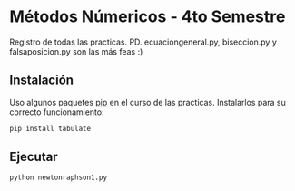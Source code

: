 # Métodos Númericos - 4to Semestre

Registro de todas las practicas.
PD. ecuaciongeneral.py, biseccion.py y falsaposicion.py son las más feas :)

## Instalación

Uso algunos paquetes [pip](https://pip.pypa.io/en/stable/) en el curso de las practicas.
Instalarlos para su correcto funcionamiento:

```bash
pip install tabulate
```

## Ejecutar

```bash
python newtonraphson1.py
```
